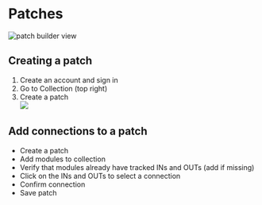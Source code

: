 # Patches

![patch builder view](.gitbook/assets/blank\_-\_Patch\_Details\_\_patcher.xyz\_-\_Google\_Chrom\_\_2022-02-02\_18-30.png)

## Creating a patch

1. Create an account and sign in
2. Go to Collection (top right)
3. Create a patch\
   ![](.gitbook/assets/2021-12-29\_09-06-35.gif)

## Add connections to a patch

* Create a patch
* Add modules to collection
* Verify that modules already have tracked INs and OUTs (add if missing)
* Click on the INs and OUTs to select a connection
* Confirm connection
* Save patch
